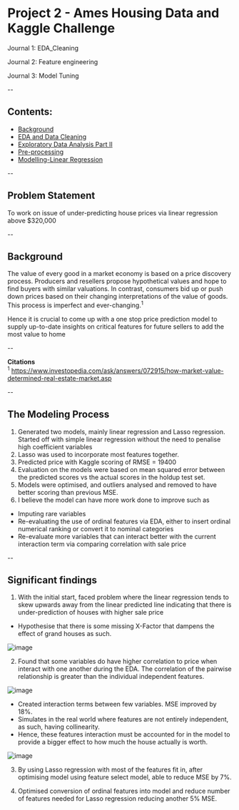 # Project 2 - Ames Housing Data and Kaggle Challenge

Journal 1: EDA_Cleaning

Journal 2: Feature engineering

Journal 3: Model Tuning

--

## Contents:
- [Background](#Background)
- [EDA and Data Cleaning](#EDA-and-Data-Cleaning)
- [Exploratory Data Analysis Part II](#Exploratory-Data-Analysis-Part-II)
- [Pre-processing](#Pre-processing)
- [Modelling-Linear Regression](#Modelling-Linear-Regression)

--

## Problem Statement
To work on issue of under-predicting house prices via linear regression above $320,000

--

## Background 
The value of every good in a market economy is based on a price discovery process. 
Producers and resellers propose hypothetical values and hope to find buyers with similar valuations. 
In contrast, consumers bid up or push down prices based on their changing interpretations of the value of goods. 
This process is imperfect and ever-changing.<sup>1</sup> 

Hence it is crucial to come up with a one stop price prediction model to supply up-to-date insights on critical features for future sellers to add the most value to home 

--

**Citations**
<br>
<sup>1</sup> https://www.investopedia.com/ask/answers/072915/how-market-value-determined-real-estate-market.asp

--

## The Modeling Process

1. Generated two models, mainly linear regression and Lasso regression. Started off with simple linear regression without the need to penalise high coefficient variables
2. Lasso was used to incorporate most features together. 
3. Predicted price with Kaggle scoring of RMSE = 19400
4. Evaluation on the models were based on mean squared error between the predicted scores vs the actual scores in the holdup test set. 
5. Models were optimised, and outliers analysed and removed to have better scoring than previous MSE. 
6. I believe the model can have more work done to improve such as 
-  Imputing rare variables 
-  Re-evaluating the use of ordinal features via EDA, either to insert ordinal numerical ranking or convert it to nominal categories
-  Re-evaluate more variables that can interact better with the current interaction term via comparing correlation with sale price

--

## Significant findings

1. With the initial start, faced problem where the linear regression tends to skew upwards away from the linear predicted line 
   indicating that there is under-prediction of houses with higher sale price 
-  Hypothesise that there is some missing X-Factor that dampens the effect of grand houses as such.

![image](https://user-images.githubusercontent.com/98629542/158872134-ce26537c-37e4-4ed6-b4be-0d278d837690.png)


2. Found that some variables do have higher correlation to price when interact with one another during the EDA. 
   The correlation of the pairwise relationship is greater than the individual independent features. 
   
![image](https://user-images.githubusercontent.com/98629542/158872096-eb340afd-4615-4fd3-865f-ee156bc2c43f.png)

-  Created interaction terms between few variables. MSE improved by 18%.
-  Simulates in the real world where features are not entirely independent, as such, having collinearity. 
-  Hence, these features interaction must be accounted for in the model to provide a bigger effect to how much the house actually is worth. 

![image](https://user-images.githubusercontent.com/98629542/158870698-b643070a-0a59-458c-8a2c-bd1f288d5cf1.png)

3. By using Lasso regression with most of the features fit in, after optimising model using feature select model, able to reduce MSE by 7%. 

4. Optimised conversion of ordinal features into model and reduce number of features needed for Lasso regression reducing another 5% MSE. 
 

